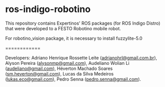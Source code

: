 ros-indigo-robotino
============

This repository contains Expertinos' ROS packages (for ROS Indigo Distro) that were developed to a FESTO Robotino mobile robot.

For robotino_vision package, it is necessary to install fuzzylite-5.0

============

Developers:
Adriano Henrique Rossette Leite (adrianohrl@gmail.com.br),
Alyson Pereira (alysonmp@gmail.com),
Audeliano Wolian Li (audeliano@gmail.com),
Héverton Machado Soares (sm.heverton@gmail.com),
Lucas da Silva Medeiros (lukas.eco@gmail.com),
Pedro Senna (pedro.senna@gmail.com).
